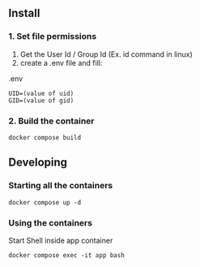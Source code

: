 
## Install

### 1. Set file permissions

1. Get the User Id / Group Id (Ex. id command in linux)
2. create a .env file and fill: 

.env
```
UID=(value of uid)
GID=(value of gid)
```

### 2. Build the container
```
docker compose build
```


## Developing

### Starting all the containers

```
docker compose up -d
```

### Using the containers

Start Shell inside app container
```
docker compose exec -it app bash
```


